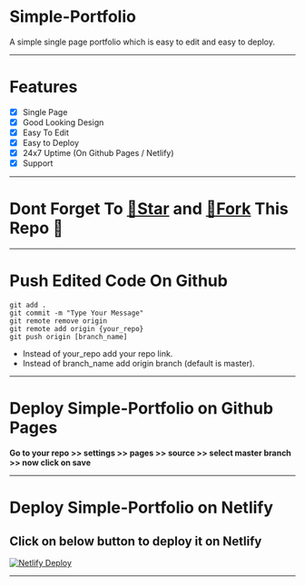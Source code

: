 # Simple-Portfolio
A simple single page portfolio which is easy to edit and easy to deploy.

---

# Features
- [X] Single Page
- [X] Good Looking Design
- [X] Easy To Edit
- [X] Easy to Deploy
- [X] 24x7 Uptime (On Github Pages / Netlify)
- [X] Support

---

# Dont Forget To [🌟Star](https://github.com/xhrvan/fayasnoushad.github.io/fork) and [🍴Fork](https://github.com/xhrvan/xhrvan.github.io/fork) This Repo 💙

---

# Push Edited Code On Github
```
git add .
git commit -m "Type Your Message"
git remote remove origin
git remote add origin {your_repo}
git push origin [branch_name]
```
- Instead of your_repo add your repo link.
- Instead of branch_name add origin branch (default is master).

---

# Deploy Simple-Portfolio on Github Pages
**Go to your repo >> settings >> pages >> source >> select master branch >> now click on save**

---

# Deploy Simple-Portfolio on Netlify

## Click on below button to deploy it on Netlify
[![Netlify Deploy](https://www.netlify.com/img/deploy/button.svg)](https://app.netlify.com/start/deploy?repository=https://github.com/xhrvan/shrvan.github.io)

---

